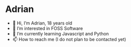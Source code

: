 # Adrian
- 👋 Hi, I’m Adrian, 18 years old
- 👀 I’m interested in FOSS Software
- 🌱 I’m currently learning Javascript and Python
- 📫 How to reach me (I do not plan to be contacted yet)

<!---
OtherExit/OtherExit is a ✨ special ✨ repository because its `README.md` (this file) appears on your GitHub profile.
You can click the Preview link to take a look at your changes.
--->
